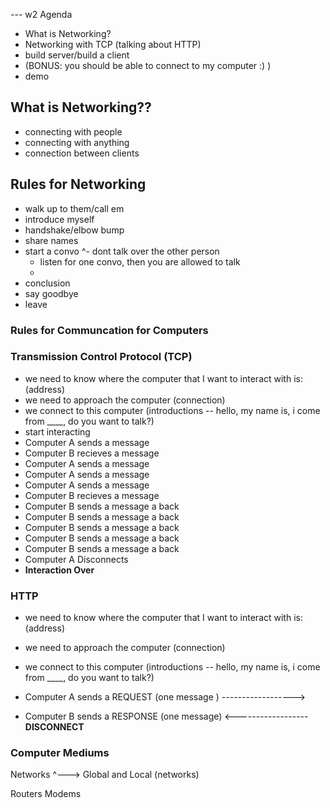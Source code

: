 --- w2 Agenda

- What is Networking? 
- Networking with TCP
 (talking about HTTP)
- build server/build a client 
- (BONUS: you should be able to connect to my computer :) )
- demo


## What is Networking??

- connecting with people 
- connecting with anything 
- connection between clients 

## Rules for Networking 

- walk up to them/call em  
- introduce myself
- handshake/elbow bump
- share names
- start a convo 
  ^- dont talk over the other person
   - listen for one convo, then you are allowed to talk
   -
- conclusion
- say goodbye 
- leave 

### Rules for Communcation for Computers
### Transmission Control Protocol (TCP)

- we need to know where the computer that I want to interact with is: (address)
- we need to approach the computer (connection)
- we connect to this computer (introductions -- hello, my name is, i come from ____, do you want to talk?)
-  start interacting 
  - Computer A sends a message 
  - Computer B recieves a message
  - Computer A sends a message 
  - Computer A sends a message 
  - Computer A sends a message
  - Computer B recieves a message
  - Computer B sends a message a back
  - Computer B sends a message a back
  - Computer B sends a message a back
  - Computer B sends a message a back
  - Computer B sends a message a back
- Computer A Disconnects 
- **Interaction Over**


### HTTP

- we need to know where the computer that I want to interact with is: (address)
- we need to approach the computer (connection)
- we connect to this computer (introductions -- hello, my name is, i come from ____, do you want to talk?)

- Computer A sends a REQUEST (one message )    ------------------>
- Computer B sends a RESPONSE (one message)    <------------------
**DISCONNECT**


### Computer Mediums

Networks
  ^--->  Global and Local (networks)


  
Routers
Modems

